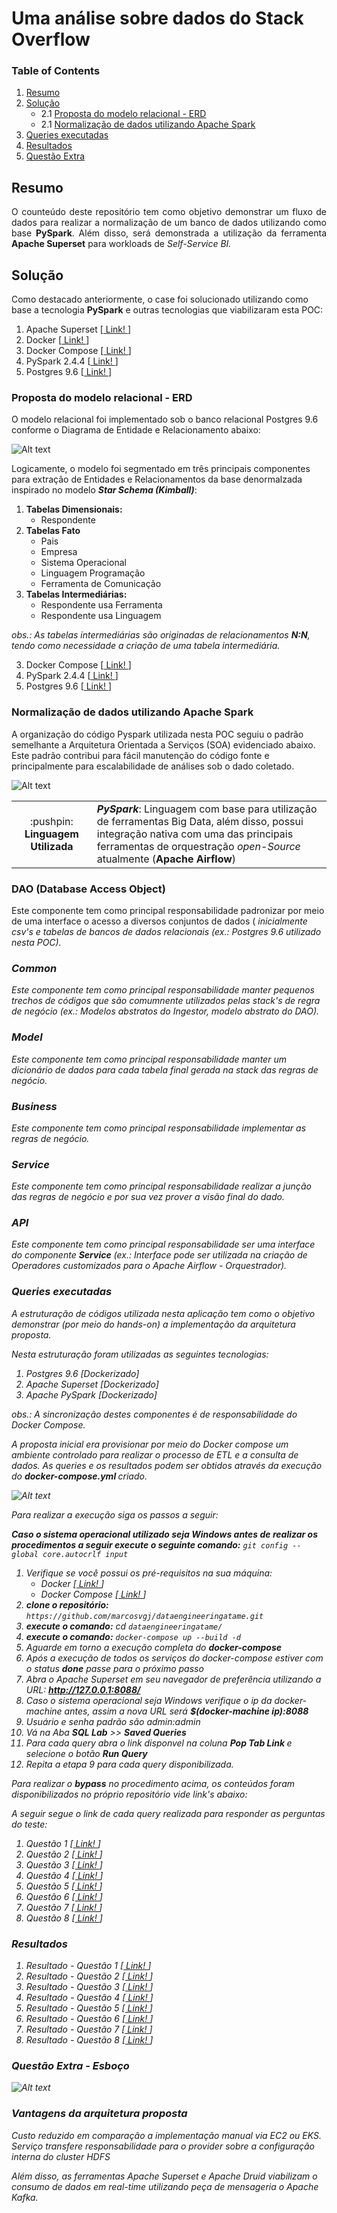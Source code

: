 # Uma análise sobre dados do Stack Overflow


### Table of Contents

1. [Resumo](#summary)
1. [Solução](#solution)       
    - 2.1 [Proposta do modelo relacional - ERD](#t1)
    - 2.1 [Normalização de dados utilizando Apache Spark](#t2)
3. [Queries executadas](#t3)
4. [Resultados](#t4)
5. [Questão Extra](#t5)

## Resumo <a name="summary"></a>
<p align="justify">O counteúdo deste repositório tem como objetivo demonstrar um fluxo de dados para realizar a normalização de um banco de dados utilizando como base <b>PySpark</b>. Além disso, será demonstrada a utilização da ferramenta <b>Apache Superset</b> para workloads de <i>Self-Service BI.</i></p>

## Solução <a name="solution"></a>
Como destacado anteriormente, o case foi solucionado utilizando como base a tecnologia <b>PySpark</b> e outras tecnologias que viabilizaram esta POC:

1. Apache Superset [<a href="https://superset.incubator.apache.org/"> Link! </a>]
2. Docker [<a href="https://www.docker.com/"> Link! </a>]
3. Docker Compose [<a href="https://docs.docker.com/compose/"> Link! </a>]
4. PySpark 2.4.4 [<a href="https://spark.apache.org/docs/latest/index.html"> Link! </a>]
5. Postgres 9.6 [<a href="https://www.postgresql.org/"> Link! </a>]


### Proposta do modelo relacional - ERD <a name="t1"></a>
O modelo relacional foi implementado sob o banco relacional Postgres 9.6 conforme o Diagrama de Entidade e Relacionamento abaixo: 

![Alt text](https://github.com/marcosvgj/dataengineeringatame/blob/develop/docs/erd_ame.svg)

Logicamente, o modelo foi segmentado em três principais componentes para extração de Entidades e Relacionamentos da base denormalzada inspirado no modelo ***Star Schema (Kimball)***:

1. <b>Tabelas Dimensionais:</b>
    * Respondente 
2. <b>Tabelas Fato</b>
    * Pais
    * Empresa
    * Sistema Operacional
    * Linguagem Programação
    * Ferramenta de Comunicação
3. <b>Tabelas Intermediárias:</b>
    * Respondente usa Ferramenta
    * Respondente usa Linguagem

<i> obs.: As tabelas intermediárias são originadas de relacionamentos <b>N:N</b>, tendo como necessidade a criação de uma tabela intermediária. </i>

3. Docker Compose [<a href="https://docs.docker.com/compose/"> Link! </a>]
4. PySpark 2.4.4 [<a href="https://spark.apache.org/docs/latest/index.html"> Link! </a>]
5. Postgres 9.6 [<a href="https://www.postgresql.org/"> Link! </a>]

### Normalização de dados utilizando Apache Spark <a name="t2"></a>

A organização do código Pyspark utilizada nesta POC seguiu o padrão semelhante a Arquitetura Orientada a Serviços (SOA) evidenciado abaixo. Este padrão contribui para fácil manutenção do código fonte e principalmente para escalabilidade de análises sob o dado coletado.

![Alt text](https://github.com/marcosvgj/dataengineeringatame/blob/develop/docs/arch_soa.svg)

 <table>
    <tr>
      <td> <div align="center">:pushpin: <b>Linguagem Utilizada</b></div> </td>
        <td> <b><i>PySpark</i></b>: Linguagem com base para utilização de ferramentas Big Data, além disso, possui integração nativa com uma das principais ferramentas de orquestração <i>open-Source</i> atualmente (<b>Apache Airflow</b>)</td>
    </tr>
  </table>

### DAO (Database Access Object)
Este componente tem como principal responsabilidade padronizar por meio de uma interface o acesso a diversos conjuntos de dados (<i> inicialmente csv's e tabelas de bancos de dados relacionais (<i>ex.: Postgres 9.6 utilizado nesta POC</i>). 
    
### Common
Este componente tem como principal responsabilidade manter pequenos trechos de códigos que são comumnente utilizados pelas stack's de regra de negócio (<i>ex.: Modelos abstratos do Ingestor, modelo abstrato do DAO</i>). 

### Model
Este componente tem como principal responsabilidade manter um dicionário de dados para cada tabela final gerada na stack das regras de negócio.

### Business
Este componente tem como principal responsabilidade implementar as regras de negócio.

### Service
Este componente tem como principal responsabilidade realizar a junção das regras de negócio e por sua vez prover a visão final do dado.

### API
Este componente tem como principal responsabilidade ser uma interface do componente **Service** (ex.: Interface pode ser utilizada na criação de Operadores customizados para o Apache Airflow - Orquestrador).

### Queries executadas <a name="t3"></a>


A estruturação de códigos utilizada nesta aplicação tem como o objetivo demonstrar (por meio do hands-on) a implementação da arquitetura proposta.

Nesta estruturação foram utilizadas as seguintes tecnologias: 

1. Postgres 9.6 [Dockerizado]
2. Apache Superset [Dockerizado]
3. Apache PySpark [Dockerizado]

<i>obs.: A sincronização destes componentes é de responsabilidade do Docker Compose. </i>

A proposta inicial era provisionar por meio do Docker compose um ambiente controlado para realizar o processo de ETL e a consulta de dados. As queries e os resultados podem ser obtidos através da execução do <b> docker-compose.yml </b> criado.

![Alt text](https://github.com/marcosvgj/dataengineeringatame/blob/develop/docs/visao_dockercompose.svg)

Para realizar a execução siga os passos a seguir:

***Caso o sistema operacional utilizado seja Windows antes de realizar os procedimentos a seguir execute o seguinte comando:*** ```git config --global core.autocrlf input```

1. Verifique se você possui os pré-requisitos na sua máquina: 
    - Docker [<a href="https://docs.docker.com/"> Link! </a>]
    - Docker Compose [<a href="https://docs.docker.com/compose/"> Link! </a>]
2. <b>clone o repositório:</b> ```https://github.com/marcosvgj/dataengineeringatame.git```
3. <b>execute o comando:</b> cd ```dataengineeringatame/```
4. <b>execute o comando:</b> ```docker-compose up --build -d ```
5. Aguarde em torno a execução completa do <b>docker-compose</b>
6. Após a execução de todos os serviços do docker-compose estiver com o status <b>done</b> passe para o próximo passo
7. Abra o Apache Superset em seu navegador de preferência utilizando a URL: <b>http://127.0.0.1:8088/</b>
7. Caso o sistema operacional seja Windows verifique o ip da docker-machine antes, assim a nova URL será <b>$(docker-machine ip):8088</b>
8. Usuário e senha padrão são admin:admin
8. Vá na Aba **SQL Lab** >> **Saved Queries**
9. Para cada query abra o link disponvel na coluna <b> Pop Tab Link </b> e selecione o botão <b> Run Query </b>
10. Repita a etapa 9 para cada query disponibilizada.

Para realizar o ***bypass*** no procedimento acima, os conteúdos foram disponibilizados no próprio repositório vide link's abaixo:

A seguir segue o link de cada query realizada para responder as perguntas do teste: 

1. Questão 1 [<a href="https://github.com/marcosvgj/dataengineeringatame/blob/develop/superset/queries/query_01.sql"> Link! </a>]
2. Questão 2 [<a href="https://github.com/marcosvgj/dataengineeringatame/blob/develop/superset/queries/query_02.sql"> Link! </a>]
3. Questão 3 [<a href="https://github.com/marcosvgj/dataengineeringatame/blob/develop/superset/queries/query_03.sql"> Link! </a>]
4. Questão 4 [<a href="https://github.com/marcosvgj/dataengineeringatame/blob/develop/superset/queries/query_04.sql"> Link! </a>]
5. Questão 5 [<a href="https://github.com/marcosvgj/dataengineeringatame/blob/develop/superset/queries/query_05.sql"> Link! </a>]
6. Questão 6 [<a href="https://github.com/marcosvgj/dataengineeringatame/blob/develop/superset/queries/query_06.sql"> Link! </a>]
7. Questão 7 [<a href="https://github.com/marcosvgj/dataengineeringatame/blob/develop/superset/queries/query_07.sql"> Link! </a>]
8. Questão 8 [<a href="https://github.com/marcosvgj/dataengineeringatame/blob/develop/superset/queries/query_08.sql"> Link! </a>]

### Resultados <a name="t4"></a>

1. Resultado - Questão 1 [<a href="https://github.com/marcosvgj/dataengineeringatame/blob/develop/superset/answers/sqllab_question_1_20200128T205232.csv"> Link! </a>]
2. Resultado - Questão 2 [<a href="https://github.com/marcosvgj/dataengineeringatame/blob/develop/superset/answers/sqllab_question_2_20200128T205407.csv"> Link! </a>]
3. Resultado - Questão 3 [<a href="https://github.com/marcosvgj/dataengineeringatame/blob/develop/superset/answers/sqllab_question_3_20200128T214344.csv"> Link! </a>]
4. Resultado - Questão 4 [<a href="https://github.com/marcosvgj/dataengineeringatame/blob/develop/superset/answers/sqllab_question_4_20200128T214424.csv"> Link! </a>]
5. Resultado - Questão 5 [<a href="https://github.com/marcosvgj/dataengineeringatame/blob/develop/superset/answers/sqllab_question_5_20200128T214447.csv"> Link! </a>]
6. Resultado - Questão 6 [<a href="https://github.com/marcosvgj/dataengineeringatame/blob/develop/superset/answers/sqllab_question_6_20200128T214522.csv"> Link! </a>]
7. Resultado - Questão 7 [<a href="https://github.com/marcosvgj/dataengineeringatame/blob/develop/superset/answers/sqllab_question_7_20200128T214545.csv"> Link! </a>]
8. Resultado - Questão 8 [<a href="https://github.com/marcosvgj/dataengineeringatame/blob/develop/superset/answers/sqllab_question_8_20200128T214617.csv"> Link! </a>]

### Questão Extra - Esboço <a name="t5"></a>

![Alt text](https://github.com/marcosvgj/dataengineeringatame/blob/master/docs/teste_ame_questao_extra.png)

### Vantagens da arquitetura proposta

Custo reduzido em comparação a implementação manual via EC2 ou EKS.
Serviço transfere responsabilidade para o provider sobre a configuração interna do cluster HDFS

Além disso, as ferramentas Apache Superset e Apache Druid viabilizam o consumo de dados em <i>real-time</i> utilizando peça de mensageria o Apache Kafka.
